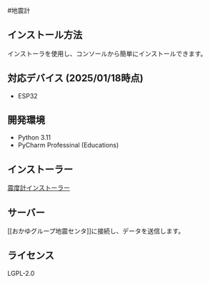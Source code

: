 #地震計
## インストール方法

インストーラを使用し、コンソールから簡単にインストールできます。

## 対応デバイス (2025/01/18時点)
- ESP32

## 開発環境

- Python 3.11
- PyCharm Professinal (Educations)

## インストーラー

[震度計インストーラー](震度計インストーラー.md)
## サーバー

[[おかゆグループ地震センタ]]に接続し、データを送信します。

## ライセンス

LGPL-2.0

